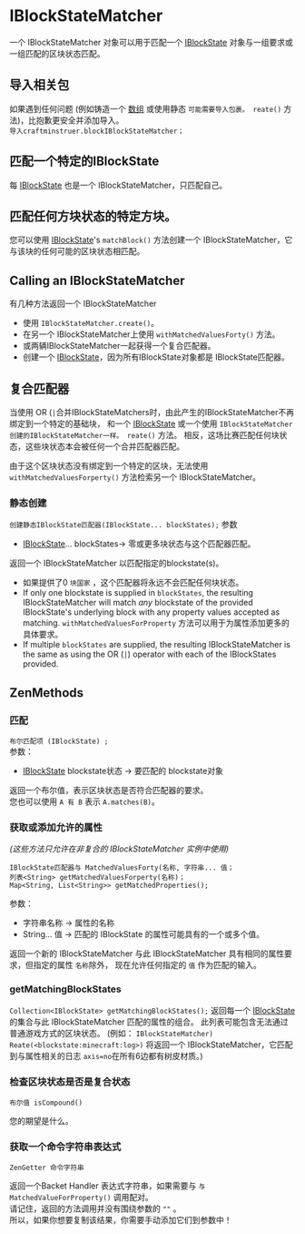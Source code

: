 # IBlockStateMatcher

一个 IBlockStateMatcher 对象可以用于匹配一个 [IBlockState](/Vanilla/Blocks/IBlockState/) 对象与一组要求或一组匹配的区块状态匹配。

## 导入相关包

如果遇到任何问题 (例如铸造一个 [数组](/AdvancedFunctions/Arrays_and_Loops/) 或使用静态 `可能需要导入包裹。 reate()` 方法)，比抱歉更安全并添加导入。  
`导入craftminstruer.blockIBlockStateMatcher；`

## 匹配一个特定的IBlockState

每 [IBlockState](/Vanilla/Blocks/IBlockState/) 也是一个 IBlockStateMatcher，只匹配自己。

## 匹配任何方块状态的特定方块。

您可以使用 [IBlockState](/Vanilla/Blocks/IBlockState/)'s `matchBlock()` 方法创建一个 IBlockStateMatcher，它与该块的任何可能的区块状态相匹配。

## Calling an IBlockStateMatcher

有几种方法返回一个 IBlockStateMatcher

- 使用 `IBlockStateMatcher.create()`。
- 在另一个 IBlockStateMatcher上使用 `withMatchedValuesForty()` 方法。
- 或两辆IBlockStateMatcher一起获得一个复合匹配器。
- 创建一个 [IBlockState](/Vanilla/Blocks/IBlockState/)，因为所有IBlockState对象都是 IBlockState匹配器。

## 复合匹配器

当使用 OR (`|`合并IBlockStateMatchers时，由此产生的IBlockStateMatcher不再绑定到一个特定的基础块， 和一个 [IBlockState](/Vanilla/Blocks/IBlockState/) 或一个使用 `IBlockStateMatcher 创建的IBlockStateMatcher一样。 reate()` 方法。 相反，这场比赛匹配任何块状态，这些块状态本会被任何一个合并匹配器匹配。

由于这个区块状态没有绑定到一个特定的区块，无法使用 `withMatchedValuesForperty()` 方法检索另一个 IBlockStateMatcher。

### 静态创建

`创建静态IBlockState匹配器(IBlockState... blockStates);` 参数

- [IBlockState](/Vanilla/Blocks/IBlockState/)... blockStates-> 零或更多块状态与这个匹配器匹配。 

返回一个 IBlockStateMatcher 以匹配指定的blockstate(s)。

- 如果提供了0 `块国家` ，这个匹配器将永远不会匹配任何块状态。 
- If only one blockstate is supplied in `blockStates`, the resulting IBlockStateMatcher will match *any* blockstate of the provided IBlockState's underlying block with any property values accepted as matching. `withMatchedValuesForProperty` 方法可以用于为属性添加更多的具体要求。 
- If multiple `blockStates` are supplied, the resulting IBlockStateMatcher is the same as using the OR (`|`) operator with each of the IBlockStates provided.

## ZenMethods

### 匹配

`布尔匹配项 (IBlockState) ;`  
参数：

- [IBlockState](/Vanilla/Blocks/IBlockState/) blockstate状态 → 要匹配的 blockstate对象

返回一个布尔值，表示区块状态是否符合匹配器的要求。  
您也可以使用 `A 有 B` 表示 `A.matches(B)`。

### 获取或添加允许的属性

*(这些方法只允许在非复合的 IBlockStateMatcher 实例中使用)*

    IBlockState匹配器与 MatchedValuesForty(名称, 字符串... 值；
    列表<String> getMatchedValuesForperty(名称)；
    Map<String, List<String>> getMatchedProperties();
    

参数：

- 字符串名称 -> 属性的名称
- String... 值 → 匹配的 IBlockState 的属性可能具有的一个或多个值。

返回一个新的 IBlockStateMatcher 与此 IBlockStateMatcher 具有相同的属性要求，但指定的属性 `名称`除外， 现在允许任何指定的 `值` 作为匹配的输入。

### getMatchingBlockStates

`Collection<IBlockState> getMatchingBlockStates();` 返回每一个 [IBlockState](/Vanilla/Blocks/IBlockState/) 的集合与此 IBlockStateMatcher 匹配的属性的组合。 此列表可能包含无法通过普通游戏方式的区块状态。 (例如： `IBlockStateMatcher) Reate(<blockstate:minecraft:log>)` 将返回一个 IBlockStateMatcher，它匹配到与属性相关的日志 `axis=no`在所有6边都有树皮材质。)

### 检查区块状态是否是复合状态

`布尔值 isCompound()`

您的期望是什么。

### 获取一个命令字符串表达式

`ZenGetter 命令字符串`

返回一个Backet Handler 表达式字符串，如果需要与 `与 MatchedValueForProperty()` 调用配对。  
请记住，返回的方法调用并没有围绕参数的 `""` 。  
所以，如果你想要复制该结果，你需要手动添加它们到参数中！